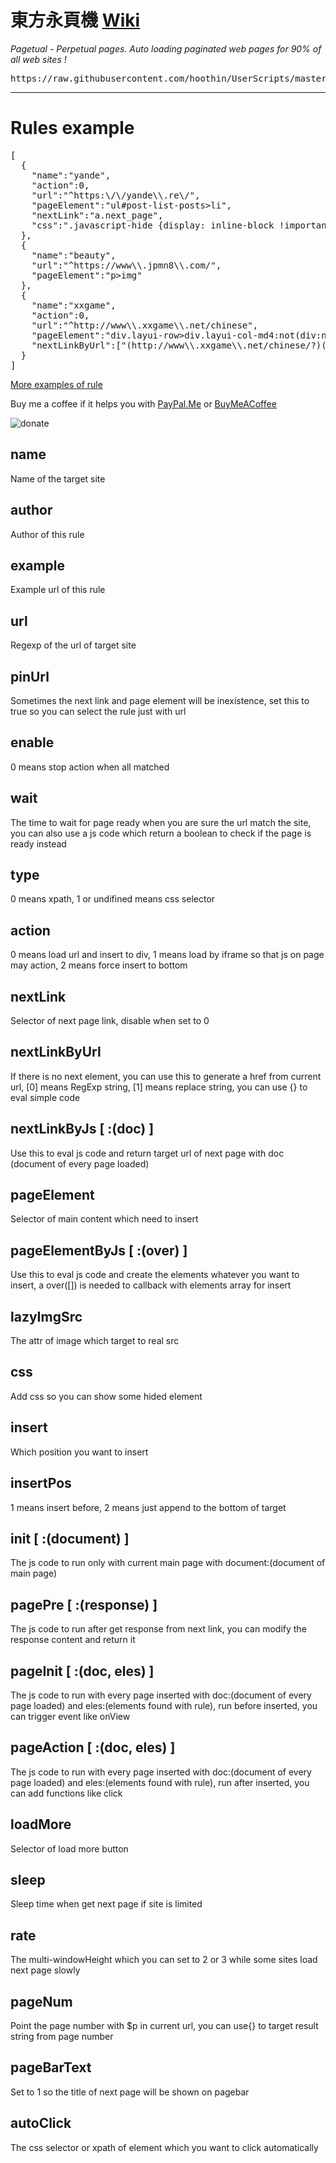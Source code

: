 東方永頁機 [Wiki](https://hoothin.github.io/PagetualGuide/en)
==
*Pagetual - Perpetual pages. Auto loading paginated web pages for 90% of all web sites !*

<p name="click2import"></p>
<pre name="pagetual">
https://raw.githubusercontent.com/hoothin/UserScripts/master/Pagetual/pagetualRules.json
</pre>

---

Rules example
==
<pre>
[
  {
    "name":"yande",
    "action":0,
    "url":"^https:\/\/yande\\.re\/",
    "pageElement":"ul#post-list-posts>li",
    "nextLink":"a.next_page",
    "css":".javascript-hide {display: inline-block !important;}"
  },
  {
    "name":"beauty",
    "url":"^https://www\\.jpmn8\\.com/",
    "pageElement":"p>img"
  },
  {
    "name":"xxgame",
    "action":0,
    "url":"^http://www\\.xxgame\\.net/chinese",
    "pageElement":"div.layui-row>div.layui-col-md4:not(div:nth-child(5),div:nth-child(6),div:nth-child(7))",
    "nextLinkByUrl":["(http://www\\.xxgame\\.net/chinese/?)(?:\\?page=|$)(\\d*)","$1?page={($2.0||1)+1}"]
  }
]
</pre>

[More examples of rule](pagetualRules.json)

Buy me a coffee if it helps you with [PayPal.Me](https://paypal.me/hoothin) or [BuyMeACoffee](https://buymeacoffee.com/hoothin)

![donate](https://s2.loli.net/2022/01/06/lEqKWLHG7UBO6AY.jpg)

name
--
Name of the target site

author
--
Author of this rule

example
--
Example url of this rule

url
--
Regexp of the url of target site

pinUrl
--
Sometimes the next link and page element will be inexistence, set this to true so you can select the rule just with url

enable
--
0 means stop action when all matched

wait
--
The time to wait for page ready when you are sure the url match the site, you can also use a js code which return a boolean to check if the page is ready instead

type
--
0 means xpath, 1 or undifined means css selector

action
--
0 means load url and insert to div, 1 means load by iframe so that js on page may action, 2 means force insert to bottom

nextLink
--
Selector of next page link, disable when set to 0

nextLinkByUrl
--
If there is no next element, you can use this to generate a href from current url, [0] means RegExp string, [1] means replace string, you can use {} to eval simple code

nextLinkByJs [ :(doc) ]
--
Use this to eval js code and return target url of next page with doc (document of every page loaded)

pageElement
--
Selector of main content which need to insert

pageElementByJs [ :(over) ]
--
Use this to eval js code and create the elements whatever you want to insert, a over([]) is needed to callback with elements array for insert

lazyImgSrc
--
The attr of image which target to real src

css
--
Add css so you can show some hided element

insert
--
Which position you want to insert

insertPos
--
1 means insert before, 2 means just append to the bottom of target

init [ :(document) ]
--
The js code to run only with current main page with document:(document of main page)

pagePre [ :(response) ]
--
The js code to run after get response from next link, you can modify the response content and return it

pageInit [ :(doc, eles) ]
--
The js code to run with every page inserted with doc:(document of every page loaded) and eles:(elements found with rule), run before inserted, you can trigger event like onView

pageAction [ :(doc, eles) ]
--
The js code to run with every page inserted with doc:(document of every page loaded) and eles:(elements found with rule), run after inserted, you can add functions like click

loadMore
--
Selector of load more button 

sleep
--
Sleep time when get next page if site is limited

rate
--
The multi-windowHeight which you can set to 2 or 3 while some sites load next page slowly 

pageNum
--
Point the page number with $p in current url, you can use{} to target result string from page number

pageBarText
--
Set to 1 so the title of next page will be shown on pagebar

autoClick
--
The css selector or xpath of element which you want to click automatically
